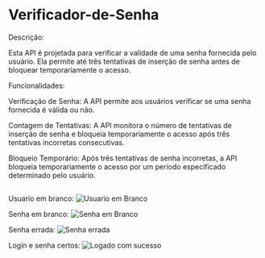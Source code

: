 # Verificador-de-Senha
Descrição:

Esta API é projetada para verificar a validade de uma senha fornecida pelo usuário. Ela permite até três tentativas de inserção de senha antes de bloquear temporariamente o acesso.

Funcionalidades:

Verificação de Senha: A API permite aos usuários verificar se uma senha fornecida é válida ou não.

Contagem de Tentativas: A API monitora o número de tentativas de inserção de senha e bloqueia temporariamente o acesso após três tentativas incorretas consecutivas.

Bloqueio Temporário: Após três tentativas de senha incorretas, a API bloqueia temporariamente o acesso por um período especificado determinado pelo usuário.

##
Usuario em branco:
![Usuario em Branco](https://github.com/DripeLima/Verificador-de-Senha/assets/150198735/b8ea2dee-19ee-4366-b619-5cef229fcd7f)

Senha em branco:
![Senha em Branco](https://github.com/DripeLima/Verificador-de-Senha/assets/150198735/49c70b3b-457a-4500-8ce3-40c21cfb7696)

Senha errada:
![Senha errada](https://github.com/DripeLima/Verificador-de-Senha/assets/150198735/dacd67e4-85d0-463d-b60b-686919e078f2)

Login e senha certos:
![Logado com sucesso](https://github.com/DripeLima/Verificador-de-Senha/assets/150198735/70d106fa-f36d-4a42-82c0-d07ff1ed9413)

